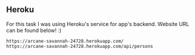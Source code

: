## Heroku
For this task I was using Heroku's service for app's backend. Website URL can be found below! :)

```
https://arcane-savannah-24728.herokuapp.com/
https://arcane-savannah-24728.herokuapp.com/api/persons

```
